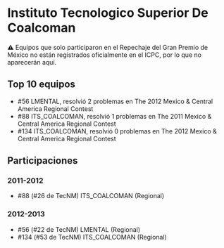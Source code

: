 # Instituto Tecnologico Superior De Coalcoman

:warning: Equipos que solo participaron en el Repechaje del Gran Premio de México no están registrados oficialmente en el ICPC, por lo que no aparecerán aquí.

## Top 10 equipos

- #56 LMENTAL, resolvió 2 problemas en The 2012 Mexico & Central America Regional Contest
- #88 ITS_COALCOMAN, resolvió 1 problemas en The 2011 Mexico & Central America Regional Contest
- #134 ITS_COALCOMAN, resolvió 0 problemas en The 2012 Mexico & Central America Regional Contest

## Participaciones

### 2011-2012

- #88 (#26 de TecNM) ITS_COALCOMAN (Regional)

### 2012-2013

- #56 (#22 de TecNM) LMENTAL (Regional)
- #134 (#53 de TecNM) ITS_COALCOMAN (Regional)



